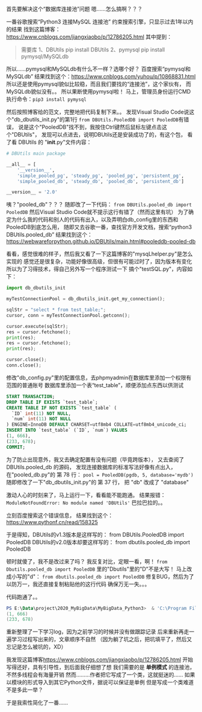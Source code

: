 首先要解决这个“数据库连接池”问题
嗯……怎么搞啊？？？

一番谷歌搜索“Python3 连接MySQL 连接池”
约束搜索引擎，只显示过去1年以内的结果
找到这篇博客：<https://www.cnblogs.com/jiangxiaobo/p/12786205.html>
其中提到：

>需要库
>1、DBUtils pip install DBUtils
>2、pymysql pip install pymysql/MySQLdb

所以……pymysql和MySQLdb有什么不一样？选哪个好？
百度搜索“pymysql和MySQLdb”
结果找到这个：<https://www.cnblogs.com/yuhou/p/10868831.html>
所以还是使用pymysql貌似比较稳，而且我们要找的“连接池”，这个家伙有，
而MySQLdb貌似没有。。
所以果断使用pymysql啦！
马上，管理员身份运行CMD执行命令：`pip3 install pymysql`

然后按照博客给的范文，完整地把代码复制下来。。
发现Visual Studio Code说这个"db_dbutils_init.py"的第1行
`from DBUtils.PooledDB import PooledDB`有错误，
说是这个"PooledDB"找不到，我按住Ctrl键然后鼠标左键点击这个"DBUtils"，
发现可以点进去，说明DBUtils还是安装成功了的，有这个包，
看了看 DBUtils 的 "__init__.py"文件内容：

```python
# DBUtils main package

__all__ = [
    '__version__',
    'simple_pooled_pg', 'steady_pg', 'pooled_pg', 'persistent_pg',
    'simple_pooled_db', 'steady_db', 'pooled_db', 'persistent_db']

__version__ = '2.0'
```

咦？"pooled_db"？？？
随即改了一下代码：
`from DBUtils.pooled_db import PooledDB`
然后Visual Studio Code就不提示这行有错了（然而这里有坑）
为了确定为什么我的代码和别人的代码有出入，以及弄明白db_config里的东西和PooledDB到底怎么用，
随即又去谷歌一番，查找官方开发文档，搜索“python3 DBUtils.pooled_db”
结果找到这个：<https://webwareforpython.github.io/DBUtils/main.html#pooleddb-pooled-db>

看看，感觉很难的样子，然后我又看了一下这篇博客的"mysqLhelper.py"是怎么实现的
感觉还是很复杂，功能好像很高级，但很有可能过时了，因为版本有变化
所以为了习得技术，得自己另外写一个程序测试一下
搞个"testSQL.py"，内容如下：

```python
import db_dbutils_init

myTestConnectionPool = db_dbutils_init.get_my_connection();

sqlStr = "select * from test_table;";
cursor, conn = myTestConnectionPool.getconn();

cursor.execute(sqlStr);
res = cursor.fetchone();
print(res);
res = cursor.fetchone();
print(res);

cursor.close();
conn.close();
```

修改"db_config.py"里的配置信息，去phpmyadmin在数据库里添加一个权限有范围的普通账号
数据库里添加一个表“test_table”，顺便添加点东西以供测试

```sql
START TRANSACTION;
DROP TABLE IF EXISTS `test_table`;
CREATE TABLE IF NOT EXISTS `test_table` (
  `ID` int(11) NOT NULL,
  `num` int(11) NOT NULL
) ENGINE=InnoDB DEFAULT CHARSET=utf8mb4 COLLATE=utf8mb4_unicode_ci;
INSERT INTO `test_table` (`ID`, `num`) VALUES
(1, 666),
(233, 678);
COMMIT;
```


为了防止出现意外，我又去确定配置有没有问题（毕竟跨版本），
又去查阅了 DBUtils.pooled_db 的源码，
发现连接数据库的标准写法好像有点出入，
在"pooled_db.py"的 第 78 行：
`pool = PooledDB(pgdb, 5, database='mydb')`
随即修改了一下"db_dbutils_init.py"的 第 37 行，
把 "db" 改成了 "database"

激动人心的时刻来了，马上运行一下，看看能不能跑通。
结果报错：`ModuleNotFoundError: No module named 'DBUtils'`
巴拉巴拉的。。

立刻百度搜索这个错误信息，
结果找到这个：<https://www.pythonf.cn/read/158325>

于是得知，DBUtils的v1.3版本是这样写的：
from DBUtils.PooledDB import PooledDB
DBUtils的v2.0版本却要这样写的：
from dbutils.pooled_db import PooledDB

顿时就傻了，我不是改过来了吗？
我反复对比，定眼一看，啊！
`from Dbutils.pooled_db import PooledDB`
里的"Dbutils"里的"D"不是大写！
马上改成小写的"d"：
`from dbutils.pooled_db import PooledDB`
修复BUG，然后为了以防万一，我还直接复制粘贴他的这行代码
确保万无一失。。。

代码跑通了。。

```powershell
PS E:\Data\project\2020_MyBigData\MyBigData_Python3>  & 'C:\Program Files\Python38\python.exe' 'E:\sysdata\xfl666\.vscode\extensions\ms-python.python-2020.12.424452561\pythonFiles\lib\python\debugpy\launcher' '45318' '--' 'e:\Data\project\2020_MyBigData\MyBigData_Python3\testSQL.py'
(1, 666)
(233, 678)
```

重新整理了一下学习log，因为之前学习的时候并没有做跟踪记录
后来重新再走一遍学习过程写出来的，文章顺序不自然
（因为躺了坑之后，把坑填平了，然后又忘记是怎么被坑的，XD）

我发现这篇博客<https://www.cnblogs.com/jiangxiaobo/p/12786205.html>
开始写得还好，具有引导性，到后面我仔细想了想
我们需要的是 **单例模式** 的连接池，不然多线程会有海量开销
然而………作者把它写成了一个类，这就挺迷的……
如果以模块的形式导入到其它Python文件，据说可以保证是单例
但是写成一个类难道不是多此一举？

于是我索性简化了一番……



